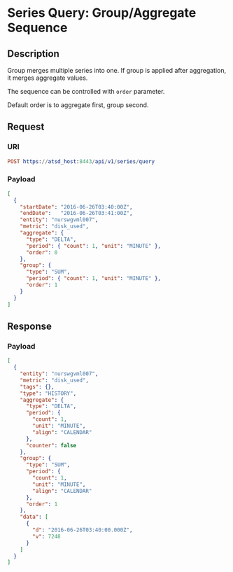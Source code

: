 # Series Query: Group/Aggregate Sequence

## Description

Group merges multiple series into one. If group is applied after aggregation, it merges aggregate values.

The sequence can be controlled with `order` parameter.

Default order is to aggregate first, group second.

## Request

### URI

```elm
POST https://atsd_host:8443/api/v1/series/query
```

### Payload

```json
[
  {
    "startDate": "2016-06-26T03:40:00Z",
    "endDate":   "2016-06-26T03:41:00Z",
    "entity": "nurswgvml007",
    "metric": "disk_used",
    "aggregate": {
      "type": "DELTA",
      "period": { "count": 1, "unit": "MINUTE" },
      "order": 0
    },
    "group": {
      "type": "SUM",
      "period": { "count": 1, "unit": "MINUTE" },
      "order": 1
    }
  }
]
```

## Response

### Payload

```json
[
  {
    "entity": "nurswgvml007",
    "metric": "disk_used",
    "tags": {},
    "type": "HISTORY",
    "aggregate": {
      "type": "DELTA",
      "period": {
        "count": 1,
        "unit": "MINUTE",
        "align": "CALENDAR"
      },
      "counter": false
    },
    "group": {
      "type": "SUM",
      "period": {
        "count": 1,
        "unit": "MINUTE",
        "align": "CALENDAR"
      },
      "order": 1
    },
    "data": [
      {
        "d": "2016-06-26T03:40:00.000Z",
        "v": 7248
      }
    ]
  }
]
```


